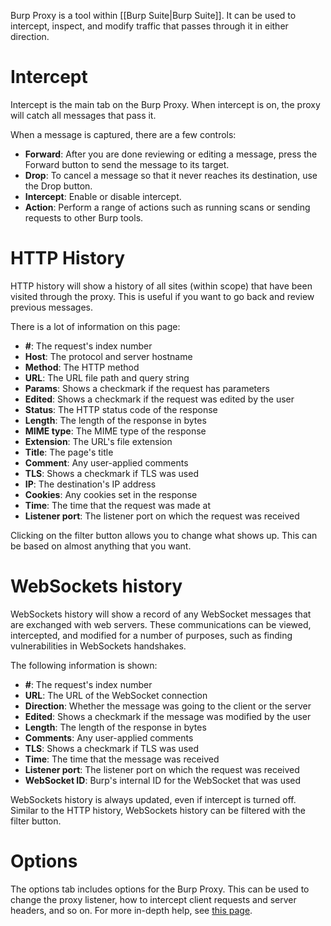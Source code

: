 Burp Proxy is a tool within [[Burp Suite|Burp Suite]]. It can be used to intercept, inspect, and modify traffic that passes through it in either direction.

# Intercept
Intercept is the main tab on the Burp Proxy. When intercept is on, the proxy will catch all messages that pass it.

When a message is captured, there are a few controls:
- **Forward**: After you are done reviewing or editing a message, press the Forward button to send the message to its target.
- **Drop**: To cancel a message so that it never reaches its destination, use the Drop button.
- **Intercept**: Enable or disable intercept.
- **Action**: Perform a range of actions such as running scans or sending requests to other Burp tools.

# HTTP History
HTTP history will show a history of all sites (within scope) that have been visited through the proxy. This is useful if you want to go back and review previous messages.

There is a lot of information on this page:
- **#**: The request's index number
- **Host**: The protocol and server hostname
- **Method**: The HTTP method
- **URL**: The URL file path and query string
- **Params**: Shows a checkmark if the request has parameters
- **Edited**: Shows a checkmark if the request was edited by the user
- **Status**: The HTTP status code of the response
- **Length**: The length of the response in bytes
- **MIME type**: The MIME type of the response
- **Extension**: The URL's file extension
- **Title**: The page's title
- **Comment**: Any user-applied comments
- **TLS**: Shows a checkmark if TLS was used
- **IP**: The destination's IP address
- **Cookies**: Any cookies set in the response
- **Time**: The time that the request was made at
- **Listener port**: The listener port on which the request was received

Clicking on the filter button allows you to change what shows up. This can be based on almost anything that you want.

# WebSockets history
WebSockets history will show a record of any WebSocket messages that are exchanged with web servers. These communications can be viewed, intercepted, and modified for a number of purposes, such as finding vulnerabilities in WebSockets handshakes.

The following information is shown:
- **#**: The request's index number
- **URL**: The URL of the WebSocket connection
- **Direction**: Whether the message was going to the client or the server
- **Edited**: Shows a checkmark if the message was modified by the user
- **Length**: The length of the response in bytes
- **Comments**: Any user-applied comments
- **TLS**: Shows a checkmark if TLS was used
- **Time**: The time that the message was received
- **Listener port**: The listener port on which the request was received
- **WebSocket ID**: Burp's internal ID for the WebSocket that was used

WebSockets history is always updated, even if intercept is turned off. Similar to the HTTP history, WebSockets history can be filtered with the filter button.

# Options
The options tab includes options for the Burp Proxy. This can be used to change the proxy listener, how to intercept client requests and server headers, and so on. For more in-depth help, see [this page](https://portswigger.net/burp/documentation/desktop/tools/proxy/proxy-options).